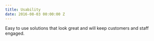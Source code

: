 ```yaml
---
title: Usability
date: 2016-08-03 00:00:00 Z
---
```


Easy to use solutions that look great and will keep customers and staff engaged.